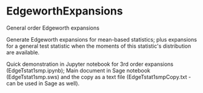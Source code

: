 # EdgeworthExpansions
General order Edgeworth expansions

Generate Edgeworth expansions for mean-based statistics; plus expansions for a general test statistic when the moments of this statistic's distribution are available. 

Quick demonstration in Jupyter notebook for 3rd order expansions (EdgeTstat1smp.ipynb); 
Main document in Sage notebook (EdgeTstat1smp.sws) and the copy as a text file (EdgeTstat1smpCopy.txt - can be used in Sage as well).
